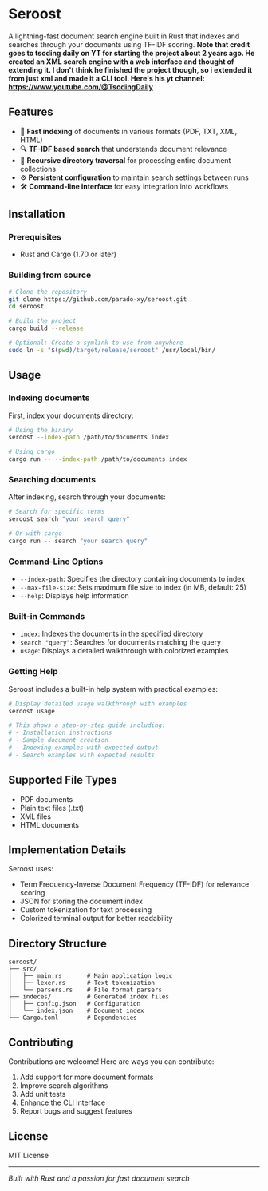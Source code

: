 # Seroost

A lightning-fast document search engine built in Rust that indexes and searches through your documents using TF-IDF scoring.
**Note that credit goes to tsoding daily on YT for starting the project about 2 years ago. He created an XML search engine with a web interface and thought of extending it. I don't think he finished the project though, so i extended it from just xml and made it a CLI tool. Here's his yt channel: https://www.youtube.com/@TsodingDaily**
## Features

- 🚀 **Fast indexing** of documents in various formats (PDF, TXT, XML, HTML)
- 🔍 **TF-IDF based search** that understands document relevance
- 📁 **Recursive directory traversal** for processing entire document collections
- ⚙️ **Persistent configuration** to maintain search settings between runs
- 🛠️ **Command-line interface** for easy integration into workflows

## Installation

### Prerequisites

- Rust and Cargo (1.70 or later)

### Building from source

```bash
# Clone the repository
git clone https://github.com/parado-xy/seroost.git
cd seroost

# Build the project
cargo build --release

# Optional: Create a symlink to use from anywhere
sudo ln -s "$(pwd)/target/release/seroost" /usr/local/bin/
```

## Usage

### Indexing documents

First, index your documents directory:

```bash
# Using the binary
seroost --index-path /path/to/documents index

# Using cargo
cargo run -- --index-path /path/to/documents index
```

### Searching documents

After indexing, search through your documents:

```bash
# Search for specific terms
seroost search "your search query"

# Or with cargo
cargo run -- search "your search query"
```

### Command-Line Options

- `--index-path`: Specifies the directory containing documents to index
- `--max-file-size`: Sets maximum file size to index (in MB, default: 25)
- `--help`: Displays help information

### Built-in Commands

- `index`: Indexes the documents in the specified directory
- `search "query"`: Searches for documents matching the query
- `usage`: Displays a detailed walkthrough with colorized examples

### Getting Help

Seroost includes a built-in help system with practical examples:

```bash
# Display detailed usage walkthrough with examples
seroost usage

# This shows a step-by-step guide including:
# - Installation instructions
# - Sample document creation
# - Indexing examples with expected output
# - Search examples with expected results
```

## Supported File Types

- PDF documents
- Plain text files (.txt)
- XML files
- HTML documents

## Implementation Details

Seroost uses:
- Term Frequency-Inverse Document Frequency (TF-IDF) for relevance scoring
- JSON for storing the document index
- Custom tokenization for text processing
- Colorized terminal output for better readability

## Directory Structure

```
seroost/
├── src/
│   ├── main.rs       # Main application logic
│   ├── lexer.rs      # Text tokenization
│   └── parsers.rs    # File format parsers
├── indeces/          # Generated index files
│   ├── config.json   # Configuration
│   └── index.json    # Document index
└── Cargo.toml        # Dependencies
```

## Contributing

Contributions are welcome! Here are ways you can contribute:

1. Add support for more document formats
2. Improve search algorithms
3. Add unit tests
4. Enhance the CLI interface
5. Report bugs and suggest features

## License

MIT License

---

*Built with Rust and a passion for fast document search*
